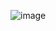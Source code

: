 ![image](https://user-images.githubusercontent.com/64086283/159228497-957bda7b-aeeb-4992-9fa9-7c89c08d62d7.png)
